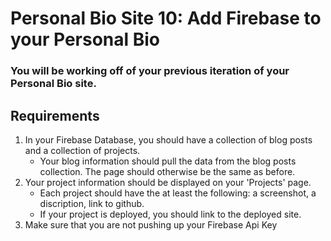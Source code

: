 # Personal Bio Site 10: Add Firebase to your Personal Bio

### You will be working off of your previous iteration of your Personal Bio site.

## Requirements

1. In your Firebase Database, you should have a collection of blog posts and a collection of projects.
    - Your blog information should pull the data from the blog posts collection. The page should otherwise be the same as before.
1. Your project information should be displayed on your 'Projects' page. 
    - Each project should have the at least the following: a screenshot, a discription, link to github. 
    - If your project is deployed, you should link to the deployed site.
1. Make sure that you are not pushing up your Firebase Api Key
